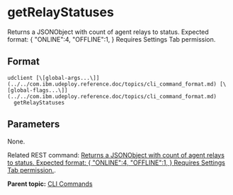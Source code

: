 # getRelayStatuses

Returns a JSONObject with count of agent relays to status. Expected format: \{ "ONLINE":4, "OFFLINE":1, \} Requires Settings Tab permission.

## Format

```
udclient [\[global-args...\]](../../com.ibm.udeploy.reference.doc/topics/cli_command_format.md) [\[global-flags...\]](../../com.ibm.udeploy.reference.doc/topics/cli_command_format.md)
  getRelayStatuses
```

## Parameters

None.

Related REST command: [Returns a JSONObject with count of agent relays to status. Expected format: \{ "ONLINE":4, "OFFLINE":1, \} Requires Settings Tab permission.](rest_cli_relay_statuses_get.md).

**Parent topic:** [CLI Commands](../../com.ibm.udeploy.reference.doc/topics/cli_commands.md)

